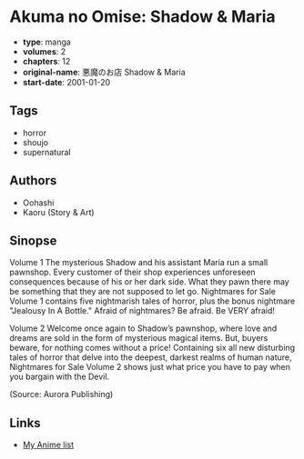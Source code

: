 # Akuma no Omise: Shadow &amp; Maria

-   **type**: manga
-   **volumes**: 2
-   **chapters**: 12
-   **original-name**: 悪魔のお店 Shadow & Maria
-   **start-date**: 2001-01-20

## Tags

-   horror
-   shoujo
-   supernatural

## Authors

-   Oohashi
-   Kaoru (Story & Art)

## Sinopse

Volume 1
The mysterious Shadow and his assistant Maria run a small pawnshop. Every customer of their shop experiences unforeseen consequences because of his or her dark side. What they pawn there may be something that they are not supposed to let go. Nightmares for Sale Volume 1 contains five nightmarish tales of horror, plus the bonus nightmare "Jealousy In A Bottle." Afraid of nightmares? Be afraid. Be VERY afraid!

Volume 2
Welcome once again to Shadow’s pawnshop, where love and dreams are sold in the form of mysterious magical items. But, buyers beware, for nothing comes without a price! Containing six all new disturbing tales of horror that delve into the deepest, darkest realms of human nature, Nightmares for Sale Volume 2 shows just what price you have to pay when you bargain with the Devil.

(Source: Aurora Publishing)

## Links

-   [My Anime list](https://myanimelist.net/manga/3597/Akuma_no_Omise__Shadow___Maria)
